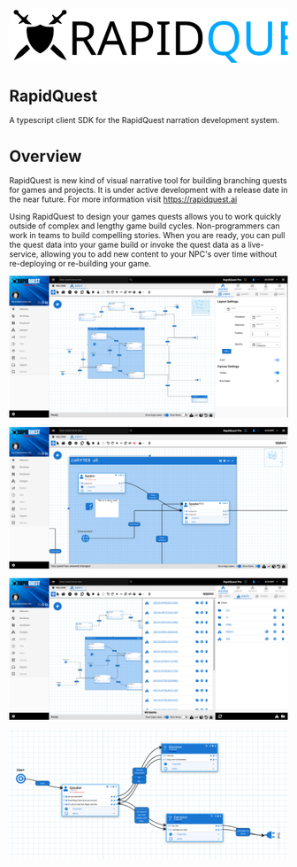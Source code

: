 ![Alt text](screens/rapidquest-logo.svg?raw=true "RapidQuest")

# RapidQuest

A typescript client SDK for the RapidQuest narration development system.

# Overview

RapidQuest is new kind of visual narrative tool for building branching quests for games and projects. It is under active development with a release date in the near future. For more information visit https://rapidquest.ai

Using RapidQuest to design your games quests allows you to work quickly outside of complex and lengthy game build cycles. Non-programmers can work in teams to build compelling stories. When you are ready, you can pull the quest data into your game build or invoke the quest data as a live-service, allowing you to add new content to your NPC's over time without re-deploying or re-building your game.

![Alt text](screens/1.png?raw=true "RapidQuest")

![Alt text](screens/2.png?raw=true "RapidQuest")

![Alt text](screens/3.png?raw=true "RapidQuest")

![Alt text](screens/8.png?raw=true "RapidQuest")
